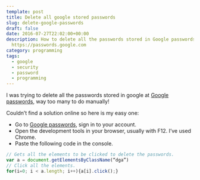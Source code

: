 ```yaml
---
template: post
title: Delete all google stored passwords
slug: delete-google-passwords
draft: false
date: 2016-07-27T22:02:00+00:00
description: How to delete all the passwords stored in Google passwords
  https://passwords.google.com
category: programming
tags:
  - google
  - security
  - password
  - programming
---
```


I was trying to delete all the passwords stored in google at [Google passwords](https://passwords.google.com), way too many to do manually!

Couldn’t find a solution online so here is my easy one:

*   Go to [Google passwords](https://passwords.google.com), sign in to your account.
*   Open the development tools in your browser, usually with F12\. I’ve used Chrome.
*   Paste the following code in the console.

```javascript
// Gets all the elements to be clicked to delete the passwords.
var a = document.getElementsByClassName(“dga”)
// Click all the elements.
for(i=0; i < a.length; i++){a[i].click();}
```
